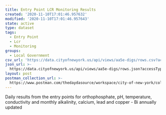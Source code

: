 ```yaml
---
title: Entry Point LCR Monitoring Results
created: '2020-11-10T17:01:46.957632'
modified: '2020-11-10T17:01:46.957643'
state: active
type: dataset
tags:
  - Entry Point
  - Lcr
  - Monitoring
groups:
  - Local Government
csv_url: 'https://data.cityofnewyork.us/api/views/aa5e-digs/rows.csv?accessType=DOWNLOAD'
json_url: >-
  https://data.cityofnewyork.us/api/views/aa5e-digs/rows.json?accessType=DOWNLOAD
layout: post
postman_collection_url: >-
  https://www.postman.com/thedaydasource/workspace/city-of-new-york/collection/15909983-f78c47a4-02b2-49b5-b692-d98bf690424b
---
```

Daily results from the entry points for orthophosphate, pH, temperature, conductivity and monthly alkalinity, calcium, lead and copper - Bi annually updated
